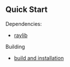 ## Quick Start

Dependencies:
- [raylib](https://github.com/raysan5/raylib)

Building
- [build and installation](https://github.com/raysan5/raylib#build-and-installation)
